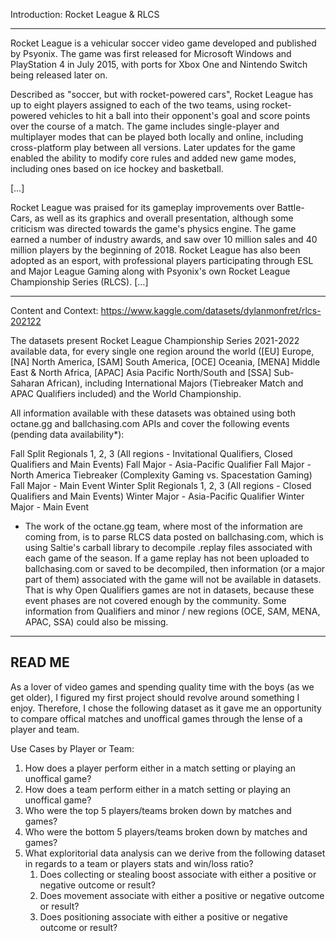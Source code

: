 Introduction: Rocket League & RLCS

-----------------------------------------------------------------------------------------------------------------------------------------------------------------------
Rocket League is a vehicular soccer video game developed and published by Psyonix. The game was first released for Microsoft Windows and PlayStation 4 in July 2015, with ports for Xbox One and Nintendo Switch being released later on.

Described as "soccer, but with rocket-powered cars", Rocket League has up to eight players assigned to each of the two teams, using rocket-powered vehicles to hit a ball into their opponent's goal and score points over the course of a match. The game includes single-player and multiplayer modes that can be played both locally and online, including cross-platform play between all versions. Later updates for the game enabled the ability to modify core rules and added new game modes, including ones based on ice hockey and basketball.

[…]

Rocket League was praised for its gameplay improvements over Battle-Cars, as well as its graphics and overall presentation, although some criticism was directed towards the game's physics engine. The game earned a number of industry awards, and saw over 10 million sales and 40 million players by the beginning of 2018. Rocket League has also been adopted as an esport, with professional players participating through ESL and Major League Gaming along with Psyonix's own Rocket League Championship Series (RLCS). […]

----------------------------------------------------------------------------------------------------------------------------------------------------------------------
Content and Context: https://www.kaggle.com/datasets/dylanmonfret/rlcs-202122

The datasets present Rocket League Championship Series 2021-2022 available data, for every single one region around the world ([EU] Europe, [NA] North America, [SAM] South America, [OCE] Oceania, [MENA] Middle East & North Africa, [APAC] Asia Pacific North/South and [SSA] Sub-Saharan African), including International Majors (Tiebreaker Match and APAC Qualifiers included) and the World Championship.

All information available with these datasets was obtained using both octane.gg and ballchasing.com APIs and cover the following events (pending data availability*):

Fall Split
  Regionals 1, 2, 3 (All regions - Invitational Qualifiers, Closed Qualifiers and Main Events)
  Fall Major - Asia-Pacific Qualifier
  Fall Major - North America Tiebreaker (Complexity Gaming vs. Spacestation Gaming)
  Fall Major - Main Event
Winter Split
  Regionals 1, 2, 3 (All regions - Closed Qualifiers and Main Events)
  Winter Major - Asia-Pacific Qualifier
  Winter Major - Main Event
* The work of the octane.gg team, where most of the information are coming from, is to parse RLCS data posted on ballchasing.com, which is using Saltie's carball library to decompile .replay files associated with each game of the season. If a game replay has not been uploaded to ballchasing.com or saved to be decompiled, then information (or a major part of them) associated with the game will not be available in datasets. That is why Open Qualifiers games are not in datasets, because these event phases are not covered enough by the community. Some information from Qualifiers and minor / new regions (OCE, SAM, MENA, APAC, SSA) could also be missing.

----------------------------------------------------------------------------------------------------------------------------------------------------------------------
READ ME
--------
As a lover of video games and spending quality time with the boys (as we get older), I figured my first project should revolve around something I enjoy. Therefore, I chose the following dataset as it gave me an opportunity to compare offical matches and unoffical games through the lense of a player and team. 

Use Cases by Player or Team:

  1. How does a player perform either in a match setting or playing an unoffical game?
  2. How does a team perform either in a match setting or playing an unoffical game?
  3. Who were the top 5 players/teams broken down by matches and games?
  4. Who were the bottom 5 players/teams broken down by matches and games?
  5. What exploritorial data analysis can we derive from the following dataset in regards to a team or players stats and win/loss ratio?
      1. Does collecting or stealing boost associate with either a positive or negative outcome or result?
      2. Does movement associate with either a positive or negative outcome or result?
      3. Does positioning associate with either a positive or negative outcome or result?

